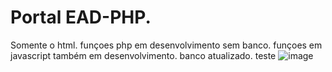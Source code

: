# Portal EAD-PHP.
Somente o html. 
funçoes php em desenvolvimento sem banco.
funçoes em javascript também em desenvolvimento.
banco atualizado.
teste
![image](https://user-images.githubusercontent.com/34004001/132685177-b6ec5eca-c42a-43c0-8261-f175bff255ba.png)



